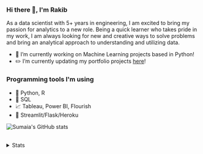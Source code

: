 ### Hi there 👋, I'm Rakib

As a data scientist with 5+ years in engineering, I am excited to bring my passion for analytics to a new role. Being a quick learner who takes pride in my work, I am always looking for new and creative ways to solve problems and bring an analytical approach to understanding and utilizing data.

- 🌱 I’m currently working on Machine Learning projects based in Python!
- ✏️ I’m currently updating my portfolio projects <a href="https://portfolio-sumaia.herokuapp.com/">here</a>!

### Programming tools I'm using

- 🐍 Python, R
- 🐘 SQL
- 📈 Tableau, Power BI, Flourish
- 🎈 Streamlit/Flask/Heroku

 ![Sumaia's GitHub stats](https://github-readme-stats.vercel.app/api?username=sumaia-p&theme=dark&show_icons=true)

<br />

<details>
  <summary>Stats</summary>
  <br>
  
  ![Sumaia's GitHub stats](https://github-readme-stats.vercel.app/api?username=MRakibulAlam&theme=dark&show_icons=true)
  
</details>

